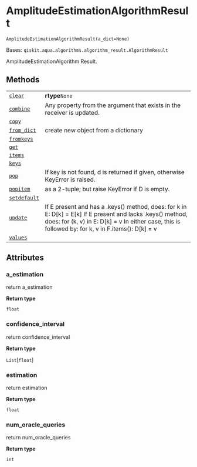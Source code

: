 # AmplitudeEstimationAlgorithmResult

<span id="undefined" />

`AmplitudeEstimationAlgorithmResult(a_dict=None)`

Bases: `qiskit.aqua.algorithms.algorithm_result.AlgorithmResult`

AmplitudeEstimationAlgorithm Result.

## Methods

|                                                                                                                                                                                                                                  |                                                                                                                                                                                                                      |
| -------------------------------------------------------------------------------------------------------------------------------------------------------------------------------------------------------------------------------- | -------------------------------------------------------------------------------------------------------------------------------------------------------------------------------------------------------------------- |
| [`clear`](qiskit.aqua.algorithms.AmplitudeEstimationAlgorithmResult.clear#qiskit.aqua.algorithms.AmplitudeEstimationAlgorithmResult.clear "qiskit.aqua.algorithms.AmplitudeEstimationAlgorithmResult.clear")                     | **rtype**`None`                                                                                                                                                                                                      |
| [`combine`](qiskit.aqua.algorithms.AmplitudeEstimationAlgorithmResult.combine#qiskit.aqua.algorithms.AmplitudeEstimationAlgorithmResult.combine "qiskit.aqua.algorithms.AmplitudeEstimationAlgorithmResult.combine")             | Any property from the argument that exists in the receiver is updated.                                                                                                                                               |
| [`copy`](qiskit.aqua.algorithms.AmplitudeEstimationAlgorithmResult.copy#qiskit.aqua.algorithms.AmplitudeEstimationAlgorithmResult.copy "qiskit.aqua.algorithms.AmplitudeEstimationAlgorithmResult.copy")                         |                                                                                                                                                                                                                      |
| [`from_dict`](qiskit.aqua.algorithms.AmplitudeEstimationAlgorithmResult.from_dict#qiskit.aqua.algorithms.AmplitudeEstimationAlgorithmResult.from_dict "qiskit.aqua.algorithms.AmplitudeEstimationAlgorithmResult.from_dict")     | create new object from a dictionary                                                                                                                                                                                  |
| [`fromkeys`](qiskit.aqua.algorithms.AmplitudeEstimationAlgorithmResult.fromkeys#qiskit.aqua.algorithms.AmplitudeEstimationAlgorithmResult.fromkeys "qiskit.aqua.algorithms.AmplitudeEstimationAlgorithmResult.fromkeys")         |                                                                                                                                                                                                                      |
| [`get`](qiskit.aqua.algorithms.AmplitudeEstimationAlgorithmResult.get#qiskit.aqua.algorithms.AmplitudeEstimationAlgorithmResult.get "qiskit.aqua.algorithms.AmplitudeEstimationAlgorithmResult.get")                             |                                                                                                                                                                                                                      |
| [`items`](qiskit.aqua.algorithms.AmplitudeEstimationAlgorithmResult.items#qiskit.aqua.algorithms.AmplitudeEstimationAlgorithmResult.items "qiskit.aqua.algorithms.AmplitudeEstimationAlgorithmResult.items")                     |                                                                                                                                                                                                                      |
| [`keys`](qiskit.aqua.algorithms.AmplitudeEstimationAlgorithmResult.keys#qiskit.aqua.algorithms.AmplitudeEstimationAlgorithmResult.keys "qiskit.aqua.algorithms.AmplitudeEstimationAlgorithmResult.keys")                         |                                                                                                                                                                                                                      |
| [`pop`](qiskit.aqua.algorithms.AmplitudeEstimationAlgorithmResult.pop#qiskit.aqua.algorithms.AmplitudeEstimationAlgorithmResult.pop "qiskit.aqua.algorithms.AmplitudeEstimationAlgorithmResult.pop")                             | If key is not found, d is returned if given, otherwise KeyError is raised.                                                                                                                                           |
| [`popitem`](qiskit.aqua.algorithms.AmplitudeEstimationAlgorithmResult.popitem#qiskit.aqua.algorithms.AmplitudeEstimationAlgorithmResult.popitem "qiskit.aqua.algorithms.AmplitudeEstimationAlgorithmResult.popitem")             | as a 2-tuple; but raise KeyError if D is empty.                                                                                                                                                                      |
| [`setdefault`](qiskit.aqua.algorithms.AmplitudeEstimationAlgorithmResult.setdefault#qiskit.aqua.algorithms.AmplitudeEstimationAlgorithmResult.setdefault "qiskit.aqua.algorithms.AmplitudeEstimationAlgorithmResult.setdefault") |                                                                                                                                                                                                                      |
| [`update`](qiskit.aqua.algorithms.AmplitudeEstimationAlgorithmResult.update#qiskit.aqua.algorithms.AmplitudeEstimationAlgorithmResult.update "qiskit.aqua.algorithms.AmplitudeEstimationAlgorithmResult.update")                 | If E present and has a .keys() method, does: for k in E: D\[k] = E\[k] If E present and lacks .keys() method, does: for (k, v) in E: D\[k] = v In either case, this is followed by: for k, v in F.items(): D\[k] = v |
| [`values`](qiskit.aqua.algorithms.AmplitudeEstimationAlgorithmResult.values#qiskit.aqua.algorithms.AmplitudeEstimationAlgorithmResult.values "qiskit.aqua.algorithms.AmplitudeEstimationAlgorithmResult.values")                 |                                                                                                                                                                                                                      |

## Attributes

<span id="undefined" />

### a\_estimation

return a\_estimation

**Return type**

`float`

<span id="undefined" />

### confidence\_interval

return confidence\_interval

**Return type**

`List`\[`float`]

<span id="undefined" />

### estimation

return estimation

**Return type**

`float`

<span id="undefined" />

### num\_oracle\_queries

return num\_oracle\_queries

**Return type**

`int`
